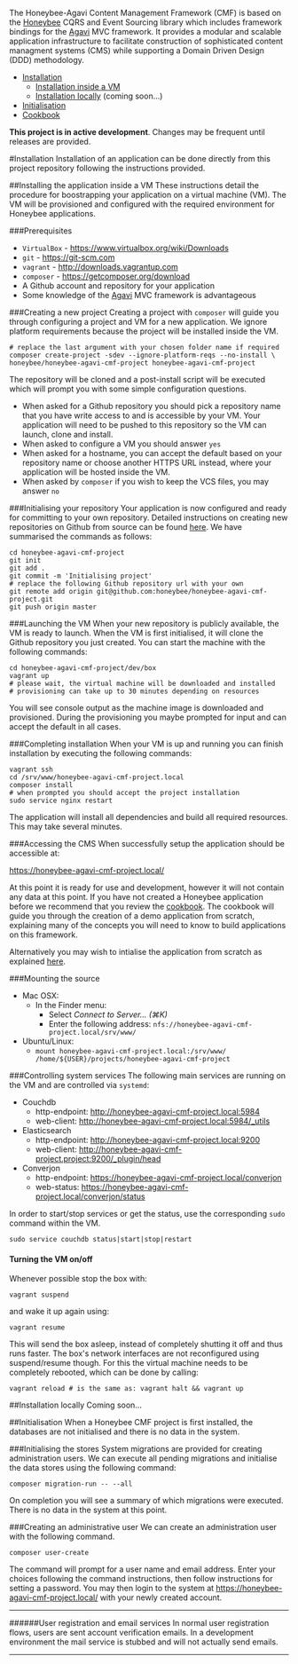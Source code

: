 The Honeybee-Agavi Content Management Framework (CMF) is based on the [Honeybee][1] CQRS and Event Sourcing library which includes framework bindings for the [Agavi][2] MVC framework. It provides a modular and scalable application infrastructure to facilitate construction of sophisticated content managment systems (CMS) while supporting a Domain Driven Design (DDD) methodology.

 * [Installation](#installation)
   * [Installation inside a VM](#installing-the-application-inside-a-vm)
   * [Installation locally](#installation-locally) (coming soon...)
 * [Initialisation](#initialisation)
 * [Cookbook][5]

**This project is in active development**. Changes may be frequent until releases are provided.

#Installation
Installation of an application can be done directly from this project repository following the instructions provided. 

##Installing the application inside a VM
These instructions detail the procedure for boostrapping your application on a virtual machine (VM).  The VM will be provisioned and configured with the required environment for Honeybee applications.

###Prerequisites
 * `VirtualBox` - https://www.virtualbox.org/wiki/Downloads
 * `git` - https://git-scm.com
 * `vagrant` - http://downloads.vagrantup.com
 * `composer` - https://getcomposer.org/download
 * A Github account and repository for your application
 * Some knowledge of the [Agavi][2] MVC framework is advantageous

###Creating a new project
Creating a project with `composer` will guide you through configuring a project and VM for a new application. We ignore platform requirements because the project will be installed inside the VM.

```shell
# replace the last argument with your chosen folder name if required
composer create-project -sdev --ignore-platform-reqs --no-install \
honeybee/honeybee-agavi-cmf-project honeybee-agavi-cmf-project
```

The repository will be cloned and a post-install script will be executed which will prompt you with some simple configuration questions.

 * When asked for a Github repository you should pick a repository name that you have write access to and is accessible by your VM. Your application will need to be pushed to this repository so the VM can launch, clone and install.
 * When asked to configure a VM you should answer `yes`
 * When asked for a hostname, you can accept the default based on your repository name or choose another HTTPS URL instead, where your application will be hosted inside the VM.
 * When asked by `composer` if you wish to keep the VCS files, you may answer `no`

###Initialising your repository
Your application is now configured and ready for committing to your own repository. Detailed instructions on creating new repositories on Github from source can be found [here][4]. We have summarised the commands as follows:

```shell
cd honeybee-agavi-cmf-project
git init
git add .
git commit -m 'Initialising project'
# replace the following Github repository url with your own
git remote add origin git@github.com:honeybee/honeybee-agavi-cmf-project.git
git push origin master
```

###Launching the VM
When your new repository is publicly available, the VM is ready to launch. When the VM is first initialised, it will clone the Github repository you just created. You can start the machine with the following commands:

```shell
cd honeybee-agavi-cmf-project/dev/box
vagrant up
# please wait, the virtual machine will be downloaded and installed
# provisioning can take up to 30 minutes depending on resources
```

You will see console output as the machine image is downloaded and provisioned. During the provisioning you maybe prompted for input and can accept the default in all cases.

###Completing installation
When your VM is up and running you can finish installation by executing the following commands:

```shell
vagrant ssh
cd /srv/www/honeybee-agavi-cmf-project.local
composer install 
# when prompted you should accept the project installation
sudo service nginx restart
```

The application will install all dependencies and build all required resources. This may take several minutes.

###Accessing the CMS
When successfully setup the application should be accessible at: 

https://honeybee-agavi-cmf-project.local/ 

At this point it is ready for use and development, however it will not contain any data at this point. If you have not created a Honeybee application before we recommend that you review the [cookbook][5]. The cookbook will guide you through the creation of a demo application from scratch, explaining many of the concepts you will need to know to build applications on this framework.

Alternatively you may wish to intialise the application from scratch as explained [here](#initialisation).

###Mounting the source

 * Mac OSX:
    * In the Finder menu:
      * Select *Connect to Server... (⌘K)*
      * Enter the following address: `nfs://honeybee-agavi-cmf-project.local/srv/www/`
 * Ubuntu/Linux:
   * `mount honeybee-agavi-cmf-project.local:/srv/www/ /home/${USER}/projects/honeybee-agavi-cmf-project`

###Controlling system services
The following main services are running on the VM and are controlled via `systemd`:

 * Couchdb
   * http-endpoint: http://honeybee-agavi-cmf-project.local:5984
   * web-client: http://honeybee-agavi-cmf-project.local:5984/_utils
 * Elasticsearch
   * http-endpoint: http://honeybee-agavi-cmf-project.local:9200
   * web-client: http://honeybee-agavi-cmf-project.project:9200/_plugin/head
 * Converjon
   * http-endpoint: https://honeybee-agavi-cmf-project.local/converjon
   * web-status: https://honeybee-agavi-cmf-project.local/converjon/status
 
In order to start/stop services or get the status, use the corresponding `sudo` command within the VM.

```shell
sudo service couchdb status|start|stop|restart
```

#### Turning the VM on/off
Whenever possible stop the box with:

```shell
vagrant suspend
```

and wake it up again using:

```shell
vagrant resume
```

This will send the box asleep, instead of completely shutting it off and thus runs faster. The box's network interfaces are not reconfigured using suspend/resume though. For this the virtual machine needs to be completely rebooted, which can be done by calling:

```shell
vagrant reload # is the same as: vagrant halt && vagrant up
```

##Installation locally
Coming soon...

##Initialisation
When a Honeybee CMF project is first installed, the databases are not initialised and there is no data in the system.

###Initialising the stores
System migrations are provided for creating administration users. We can execute all pending migrations and initialise the data stores using the following command:

```shell
composer migration-run -- --all
```

On completion you will see a summary of which migrations were executed. There is no data in the system at this point.

###Creating an administrative user
We can create an administration user with the following command.

```shell
composer user-create
```

The command will prompt for a user name and email address. Enter your choices following the command instructions, then follow instructions for setting a password. You may then login to the system at https://honeybee-agavi-cmf-project.local/ with your newly created account.

---
######User registration and email services
In normal user registration flows, users are sent account verification emails. In a development environment the mail service is stubbed and will not actually send emails.

---

[1]: https://github.com/honeybee/honeybee
[2]: https://github.com/agavi/agavi
[3]: https://github.com/honeybee/honeybee-agavi-cmf-project
[4]: https://help.github.com/articles/adding-an-existing-project-to-github-using-the-command-line
[5]: https://github.com/honeybee/honeybee-agavi-cmf-demo/wiki/Introduction
